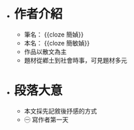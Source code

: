 - # 作者介紹
	- 筆名： {{cloze 簡媜}}
	- 本名： {{cloze 簡敏媜}}
	- 作品以散文為主
	- 題材從鄕土到社會時事，可見題材多元
- # 段落大意
	- 本文採先記敘後抒感的方式
	- ㊀ 寫作者第一天